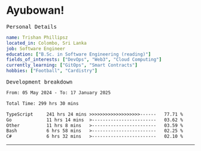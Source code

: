 # Ayubowan!

<samp>Personal Details</samp>

```yaml
name: Trishan Phillipsz
located_in: Colombo, Sri Lanka
job: Software Engineer
education: ["B.Sc. in Software Engineering (reading)"]
fields_of_interests: ["DevOps", "Web3", "Cloud Computing"]
currently_learning: ["GitOps", "Smart Contracts"]
hobbies: ["Football", "Cardistry"]
```

<samp>Development breakdown</samp>

<!--START_SECTION:waka-->

```txt
From: 05 May 2024 - To: 17 January 2025

Total Time: 299 hrs 30 mins

TypeScript     241 hrs 24 mins >>>>>>>>>>>>>>>>>>>------   77.71 %
Go             11 hrs 14 mins  >------------------------   03.62 %
Other          11 hrs 8 mins   >------------------------   03.59 %
Bash           6 hrs 58 mins   >------------------------   02.25 %
C#             6 hrs 32 mins   >------------------------   02.10 %
```

<!--END_SECTION:waka-->

---

